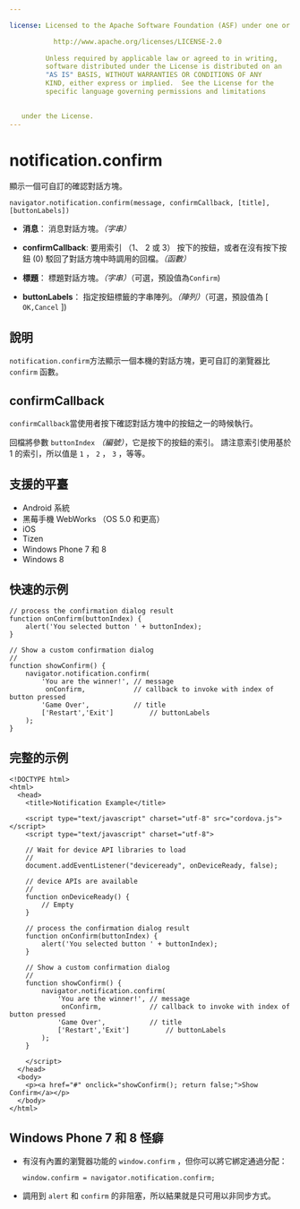 ```yaml
---

license: Licensed to the Apache Software Foundation (ASF) under one or more contributor license agreements. See the NOTICE file distributed with this work for additional information regarding copyright ownership. The ASF licenses this file to you under the Apache License, Version 2.0 (the "License"); you may not use this file except in compliance with the License. You may obtain a copy of the License at

           http://www.apache.org/licenses/LICENSE-2.0
    
         Unless required by applicable law or agreed to in writing,
         software distributed under the License is distributed on an
         "AS IS" BASIS, WITHOUT WARRANTIES OR CONDITIONS OF ANY
         KIND, either express or implied.  See the License for the
         specific language governing permissions and limitations
    

   under the License.
---
```


# notification.confirm

顯示一個可自訂的確認對話方塊。

    navigator.notification.confirm(message, confirmCallback, [title], [buttonLabels])
    

*   **消息**： 消息對話方塊。*（字串）*

*   **confirmCallback**: 要用索引 （1、 2 或 3） 按下的按鈕，或者在沒有按下按鈕 (0) 駁回了對話方塊中時調用的回檔。*（函數）*

*   **標題**： 標題對話方塊。*（字串）*（可選，預設值為`Confirm`)

*   **buttonLabels**： 指定按鈕標籤的字串陣列。*（陣列）*（可選，預設值為 [ `OK,Cancel` ])

## 說明

`notification.confirm`方法顯示一個本機的對話方塊，更可自訂的瀏覽器比 `confirm` 函數。

## confirmCallback

`confirmCallback`當使用者按下確認對話方塊中的按鈕之一的時候執行。

回檔將參數 `buttonIndex` *（編號）*，它是按下的按鈕的索引。 請注意索引使用基於 1 的索引，所以值是 `1` ， `2` ， `3` ，等等。

## 支援的平臺

*   Android 系統
*   黑莓手機 WebWorks （OS 5.0 和更高）
*   iOS
*   Tizen
*   Windows Phone 7 和 8
*   Windows 8

## 快速的示例

    // process the confirmation dialog result
    function onConfirm(buttonIndex) {
        alert('You selected button ' + buttonIndex);
    }
    
    // Show a custom confirmation dialog
    //
    function showConfirm() {
        navigator.notification.confirm(
            'You are the winner!', // message
             onConfirm,            // callback to invoke with index of button pressed
            'Game Over',           // title
            ['Restart','Exit']         // buttonLabels
        );
    }
    

## 完整的示例

    <!DOCTYPE html>
    <html>
      <head>
        <title>Notification Example</title>
    
        <script type="text/javascript" charset="utf-8" src="cordova.js"></script>
        <script type="text/javascript" charset="utf-8">
    
        // Wait for device API libraries to load
        //
        document.addEventListener("deviceready", onDeviceReady, false);
    
        // device APIs are available
        //
        function onDeviceReady() {
            // Empty
        }
    
        // process the confirmation dialog result
        function onConfirm(buttonIndex) {
            alert('You selected button ' + buttonIndex);
        }
    
        // Show a custom confirmation dialog
        //
        function showConfirm() {
            navigator.notification.confirm(
                'You are the winner!', // message
                 onConfirm,            // callback to invoke with index of button pressed
                'Game Over',           // title
                ['Restart','Exit']         // buttonLabels
            );
        }
    
        </script>
      </head>
      <body>
        <p><a href="#" onclick="showConfirm(); return false;">Show Confirm</a></p>
      </body>
    </html>
    

## Windows Phone 7 和 8 怪癖

*   有沒有內置的瀏覽器功能的 `window.confirm` ，但你可以將它綁定通過分配：
    
        window.confirm = navigator.notification.confirm;
        

*   調用到 `alert` 和 `confirm` 的非阻塞，所以結果就是只可用以非同步方式。